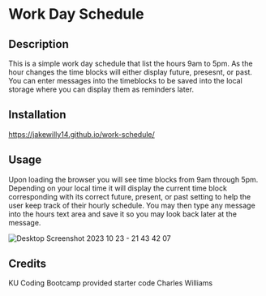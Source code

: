 # Work Day Schedule

## Description

This is a simple work day schedule that list the hours 9am to 5pm.
As the hour changes the time blocks will either display future, presesnt, or past.
You can enter messages into the timeblocks to be saved into the local storage where you can display them as reminders later.

## Installation

https://jakewilly14.github.io/work-schedule/

## Usage

Upon loading the browser you will see time blocks from 9am through 5pm. 
Depending on your local time it will display the current time block corresponding with its correct future, present, or past setting to help the user keep track of their hourly schedule.
You may then type any message into the hours text area and save it so you may look back later at the message. 

![Desktop Screenshot 2023 10 23 - 21 43 42 07](https://github.com/JakeWilly14/work-schedule/assets/144076139/eaea0f8a-2c91-4cd9-b19d-492c61c70d9d)


## Credits

KU Coding Bootcamp provided starter code
Charles Williams
